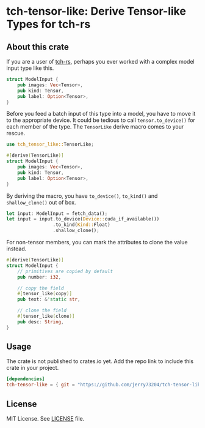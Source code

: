 # tch-tensor-like: Derive Tensor-like Types for tch-rs

## About this crate

If you are a user of [tch-rs](https://github.com/LaurentMazare/tch-rs), perhaps you ever worked with a complex model input type like this.

```rust
struct ModelInput {
    pub images: Vec<Tensor>,
    pub kind: Tensor,
    pub label: Option<Tensor>,
}
```

Before you feed a batch input of this type into a model, you have to move it to the appropriate device.
It could be tedious to call `tensor.to_device()` for each member of the type.
The `TensorLike` derive macro comes to your rescue.

```rust
use tch_tensor_like::TensorLike;

#[derive(TensorLike)]
struct ModelInput {
    pub images: Vec<Tensor>,
    pub kind: Tensor,
    pub label: Option<Tensor>,
}
```

By deriving the macro, you have `to_device()`, `to_kind()` and `shallow_clone()` out of box.

```rust
let input: ModelInput = fetch_data();
let input = input.to_device(Device::cuda_if_available())
                 .to_kind(Kind::Float)
                 .shallow_clone();
```

For non-tensor members, you can mark the attributes to clone the value instead.

```rust
#[derive(TensorLike)]
struct ModelInput {
    // primitives are copied by default
    pub number: i32,

    // copy the field
    #[tensor_like(copy)]
    pub text: &'static str,

    // clone the field
    #[tensor_like(clone)]
    pub desc: String,
}
```

## Usage

The crate is not published to crates.io yet.
Add the repo link to include this crate in your project.

```toml
[dependencies]
tch-tensor-like = { git = "https://github.com/jerry73204/tch-tensor-like.git", features = ["derive"] }
```

## License

MIT License. See [LICENSE](LICENSE.txt) file.
